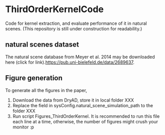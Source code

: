 # ThirdOrderKernelCode
Code for kernel extraction, and evaluate performance of it in natural scenes. 
(This repository is still under construction for readability.)

## natural scenes dataset
The natural scene database from Meyer et al. 2014 may be downloaded here (click for link).https://pub.uni-bielefeld.de/data/2689637.

## Figure generation
To generate all the figures in the paper, 
1) Download the data from DryAD, store it in local folder XXX
2) Replace the field in sysConfig.natural_scene_simulation_path to the folder XXX
3) Run script Figures_ThirdOrderKernel. It is recommended to run this file each line at a time, otherwise, the number of figures might crush your monitor :p 
